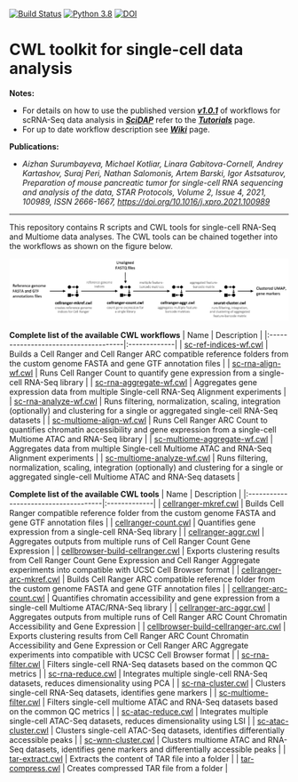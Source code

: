 [![Build Status](https://app.travis-ci.com/Barski-lab/sc-seq-analysis.svg?branch=main)](https://app.travis-ci.com/Barski-lab/scRNA-Seq-Analysis)
[![Python 3.8](https://img.shields.io/badge/python-3.8-green.svg)](https://www.python.org/downloads/release/python-38/)
[![DOI](https://zenodo.org/badge/DOI/10.5281/zenodo.5315021.svg)](https://doi.org/10.5281/zenodo.5315021)

# CWL toolkit for single-cell data analysis

**Notes:**
- For details on how to use the published version ***[v1.0.1](https://github.com/Barski-lab/scRNA-Seq-Analysis/tree/v1.0.1)*** of workflows for scRNA-Seq data analysis in ***[SciDAP](https://scidap.com/)*** refer to the ***[Tutorials](https://barski-lab.github.io/sc-seq-analysis/)*** page.
- For up to date workflow description see ***[Wiki](https://github.com/Barski-lab/sc-seq-analysis/wiki)*** page.

**Publications:**

- *Aizhan Surumbayeva, Michael Kotliar, Linara Gabitova-Cornell, Andrey Kartashov, Suraj Peri, Nathan Salomonis, Artem Barski, Igor Astsaturov, Preparation of mouse pancreatic tumor for single-cell RNA sequencing and analysis of the data, STAR Protocols, Volume 2, Issue 4, 2021, 100989, ISSN 2666-1667,
https://doi.org/10.1016/j.xpro.2021.100989*

--------

This repository contains R scripts and CWL tools for single-cell RNA-Seq and Multiome data analyses. The CWL tools can be chained together into the workflows as shown on the figure below.

![](./docs/images/readme/figure_1.png)

**Complete list of the available CWL workflows**
| Name                                 | Description  |
|:-------------------------------------|:-------------|
| [sc-ref-indices-wf.cwl](./workflows/sc-ref-indices-wf.cwl) | Builds a Cell Ranger and Cell Ranger ARC compatible reference folders from the custom genome FASTA and gene GTF annotation files |
| [sc-rna-align-wf.cwl](./workflows/sc-rna-align-wf.cwl) | Runs Cell Ranger Count to quantify gene expression from a single-cell RNA-Seq library |
| [sc-rna-aggregate-wf.cwl](./workflows/sc-rna-aggregate-wf.cwl) | Aggregates gene expression data from multiple Single-cell RNA-Seq Alignment experiments |
| [sc-rna-analyze-wf.cwl](./workflows/sc-rna-analyze-wf.cwl) | Runs filtering, normalization, scaling, integration (optionally) and clustering for a single or aggregated single-cell RNA-Seq datasets |
| [sc-multiome-align-wf.cwl](./workflows/sc-multiome-align-wf.cwl) | Runs Cell Ranger ARC Count to quantifies chromatin accessibility and gene expression from a single-cell Multiome ATAC and RNA-Seq library |
| [sc-multiome-aggregate-wf.cwl](./workflows/sc-multiome-aggregate-wf.cwl) | Aggregates data from multiple Single-cell Multiome ATAC and RNA-Seq Alignment experiments |
| [sc-multiome-analyze-wf.cwl](./workflows/sc-multiome-analyze-wf.cwl) | Runs filtering, normalization, scaling, integration (optionally) and clustering for a single or aggregated single-cell Multiome ATAC and RNA-Seq datasets |

**Complete list of the available CWL tools**
| Name                                 | Description  |
|:-------------------------------------|:-------------|
| [cellranger-mkref.cwl](./tools/cellranger-mkref.cwl)                                | Builds Cell Ranger compatible reference folder from the custom genome FASTA and gene GTF annotation files |
| [cellranger-count.cwl](./tools/cellranger-count.cwl)                                | Quantifies gene expression from a single-cell RNA-Seq library |
| [cellranger-aggr.cwl](./tools/cellranger-aggr.cwl)                                  | Aggregates outputs from multiple runs of Cell Ranger Count Gene Expression |
| [cellbrowser-build-cellranger.cwl](./tools/cellbrowser-build-cellranger.cwl)        | Exports clustering results from Cell Ranger Count Gene Expression and Cell Ranger Aggregate experiments into compatible with UCSC Cell Browser format |
| [cellranger-arc-mkref.cwl](./tools/cellranger-arc-mkref.cwl)                        | Builds Cell Ranger ARC compatible reference folder from the custom genome FASTA and gene GTF annotation files |
| [cellranger-arc-count.cwl](./tools/cellranger-arc-count.cwl)                        | Quantifies chromatin accessibility and gene expression from a single-cell Multiome ATAC/RNA-Seq library |
| [cellranger-arc-aggr.cwl](./tools/cellranger-arc-aggr.cwl)                          | Aggregates outputs from multiple runs of Cell Ranger ARC Count Chromatin Accessibility and Gene Expression |
| [cellbrowser-build-cellranger-arc.cwl](./tool/cellbrowser-build-cellranger-arc.cwl) | Exports clustering results from Cell Ranger ARC Count Chromatin Accessibility and Gene Expression or Cell Ranger ARC Aggregate experiments into compatible with UCSC Cell Browser format |
| [sc-rna-filter.cwl](./tools/sc-rna-filter.cwl)                                      | Filters single-cell RNA-Seq datasets based on the common QC metrics |
| [sc-rna-reduce.cwl](./tools/sc-rna-reduce.cwl)                                      | Integrates multiple single-cell RNA-Seq datasets, reduces dimensionality using PCA |
| [sc-rna-cluster.cwl](./tools/sc-rna-cluster.cwl)                                    | Clusters single-cell RNA-Seq datasets, identifies gene markers |
| [sc-multiome-filter.cwl](./tools/sc-multiome-filter.cwl)                            | Filters single-cell multiome ATAC and RNA-Seq datasets based on the common QC metrics |
| [sc-atac-reduce.cwl](./tools/sc-atac-reduce.cwl)                                    | Integrates multiple single-cell ATAC-Seq datasets, reduces dimensionality using LSI |
| [sc-atac-cluster.cwl](./tools/sc-atac-cluster.cwl)                                  | Clusters single-cell ATAC-Seq datasets, identifies differentially accessible peaks |
| [sc-wnn-cluster.cwl](./tools/sc-wnn-cluster.cwl)                                    | Clusters multiome ATAC and RNA-Seq datasets, identifies gene markers and differentially accessible peaks |
| [tar-extract.cwl](./tools/tar-extract.cwl)                                          | Extracts the content of TAR file into a folder |
| [tar-compress.cwl](./tools/tar-compress.cwl)                                        | Creates compressed TAR file from a folder |